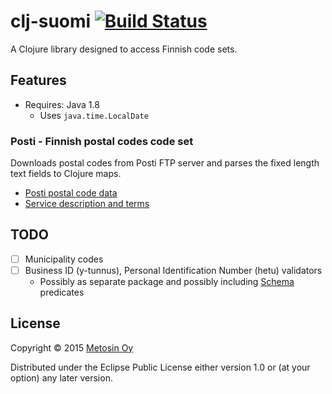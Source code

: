 # clj-suomi [![Build Status](https://travis-ci.org/metosin/clj-suomi.svg)](https://travis-ci.org/metosin/clj-suomi)

A Clojure library designed to access Finnish code sets.

## Features

- Requires: Java 1.8
    - Uses `java.time.LocalDate`

### Posti - Finnish postal codes code set

Downloads postal codes from Posti FTP server and parses the fixed length
text fields to Clojure maps.

- [Posti postal code data](http://www.posti.fi/yritysasiakkaat/laheta/postinumeropalvelut/postinumerotiedostot.html)
- [Service description and terms](http://www.posti.fi/liitteet-yrityksille/ehdot/postinumeropalvelut-palvelukuvaus-ja-kayttoehdot.pdf)

## TODO

- [ ] Municipality codes
- [ ] Business ID (y-tunnus), Personal Identification Number (hetu) validators
    - Possibly as separate package and possibly including [Schema](https://github.com/Prismatic/schema)
    predicates

## License

Copyright © 2015 [Metosin Oy](http://metosin.fi)

Distributed under the Eclipse Public License either version 1.0 or (at
your option) any later version.
